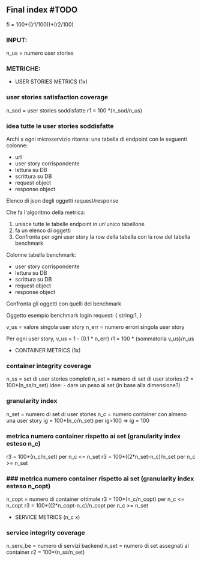 ## Final index #TODO
fi = 100*((r1/100))*(r2/100)


### INPUT:
n_us = numero user stories


### METRICHE:

- USER STORIES METRICS (1x)

### user stories satisfaction coverage
n_sod = user stories soddisfatte
r1 = 100 *(n_sod/n_us)

### idea tutte le user stories soddisfatte

Archi x ogni microservizio ritorna:
una tabella di endpoint con le seguenti colonne:
- url
- user story corrispondente
- lettura su DB
- scrittura su DB
- request object
- response object

Elenco di json degli oggetti request/response


Che fa l'algoritmo della metrica:
1) unisce tutte le tabelle endpoint in un'unico tabellone
2) fa un elenco di oggetti
3) Confronta per ogni user story la row della tabella con la row del tabella benchmark

Colonne tabella benchmark:
- user story corrispondente
- lettura su DB
- scrittura su DB
- request object
- response object

Confronta gli oggetti con quelli del benchmark

Oggetto esempio benchmark login request:
{
    string:1,
}

v_us = valore singola user story
n_err = numero errori singola user story

Per ogni user story, v_us = 1 - (0.1 * n_err)
r1 = 100 * (sommatoria v_us)/n_us


  
- CONTAINER METRICS (1x)

### container integrity coverage
n_ss = set di user stories completi
n_set = numero di set di user stories
r2 = 100*(n_ss/n_set)
idee:
    - dare un peso ai set (in base alla dimensione?)

### granularity index
n_set = numero di set di user stories
n_c = numero container con almeno una user story
ig = 100*(n_c/n_set) per ig>100 => ig = 100

### metrica numero container rispetto ai set (granularity index esteso n_c)
r3 = 100*(n_c/n_set) per n_c <= n_set
r3 = 100*((2*n_set-n_c)/n_set per n_c >= n_set

### ### metrica numero container rispetto ai set (granularity index esteso n_copt)
n_copt = numero di container ottimale
r3 = 100*(n_c/n_copt) per n_c <= n_copt
r3 = 100*((2*n_copt-n_c)/n_copt per n_c >= n_set
  
- SERVICE METRICS (n_c x)

### service integrity coverage
n_serv_be = numero di servizi backend
n_set = numero di set assegnati al container
r2 = 100*(n_ss/n_set)



